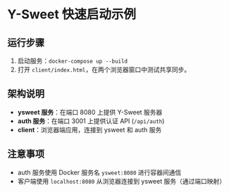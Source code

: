 # Y-Sweet 快速启动示例

## 运行步骤
1. 启动服务：`docker-compose up --build`
2. 打开 `client/index.html`，在两个浏览器窗口中测试共享同步。

## 架构说明
- **ysweet 服务**：在端口 8080 上提供 Y-Sweet 服务器
- **auth 服务**：在端口 3001 上提供认证 API (`/api/auth`)
- **client**：浏览器端应用，连接到 ysweet 和 auth 服务

## 注意事项
- auth 服务使用 Docker 服务名 `ysweet:8080` 进行容器间通信
- 客户端使用 `localhost:8080` 从浏览器连接到 ysweet 服务（通过端口映射）
